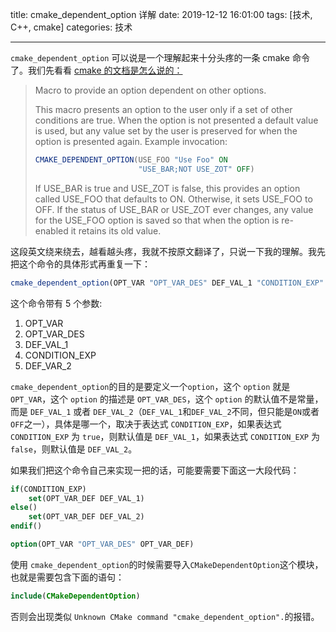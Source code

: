 title: cmake_dependent_option 详解
date: 2019-12-12 16:01:00
tags: [技术, C++, cmake]
categories: 技术

------

`cmake_dependent_option` 可以说是一个理解起来十分头疼的一条 cmake 命令了。我们先看看 [cmake 的文档是怎么说的：](https://cmake.org/cmake/help/v3.5/module/CMakeDependentOption.html)

> Macro to provide an option dependent on other options.
>
> This macro presents an option to the user only if a set of other conditions are true. When the option is not presented a default value is used, but any value set by the user is preserved for when the option is presented again. Example invocation:
>
> ```cmake
> CMAKE_DEPENDENT_OPTION(USE_FOO "Use Foo" ON
>                        "USE_BAR;NOT USE_ZOT" OFF)
> ```
> 
> If USE_BAR is true and USE_ZOT is false, this provides an option called USE_FOO that defaults to ON. Otherwise, it sets USE_FOO to OFF. If the status of USE_BAR or USE_ZOT ever changes, any value for the USE_FOO option is saved so that when the option is re-enabled it retains its old value.

<!-- more -->

这段英文绕来绕去，越看越头疼，我就不按原文翻译了，只说一下我的理解。我先把这个命令的具体形式再重复一下：

```cmake
cmake_dependent_option(OPT_VAR "OPT_VAR_DES" DEF_VAL_1 "CONDITION_EXP" DEF_VAR_2)
```

这个命令带有 5 个参数:

1. OPT_VAR
2. OPT_VAR_DES
3. DEF_VAL_1
4. CONDITION_EXP
5. DEF_VAR_2

`cmake_dependent_option`的目的是要定义一个`option`，这个 `option` 就是 `OPT_VAR`，这个 `option` 的描述是 `OPT_VAR_DES`，这个 `option` 的默认值不是常量，而是 `DEF_VAL_1` 或者 `DEF_VAL_2`（`DEF_VAL_1`和`DEF_VAL_2`不同，但只能是`ON`或者`OFF`之一），具体是哪一个，取决于表达式 `CONDITION_EXP`，如果表达式 `CONDITION_EXP` 为 `true`，则默认值是 `DEF_VAL_1`，如果表达式 `CONDITION_EXP` 为 `false`，则默认值是 `DEF_VAL_2`。

如果我们把这个命令自己来实现一把的话，可能要需要下面这一大段代码：

```cmake
if(CONDITION_EXP)
	set(OPT_VAR_DEF DEF_VAL_1)
else()
	set(OPT_VAR_DEF DEF_VAL_2)
endif()

option(OPT_VAR "OPT_VAR_DES" OPT_VAR_DEF)
```

使用 `cmake_dependent_option`的时候需要导入`CMakeDependentOption`这个模块，也就是需要包含下面的语句：

```cmake
include(CMakeDependentOption)
```

否则会出现类似 `Unknown CMake command "cmake_dependent_option".`的报错。

